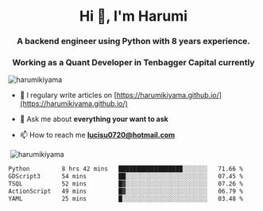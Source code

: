 <h1 align="center">Hi 👋, I'm Harumi</h1>
<h3 align="center">A backend engineer using <b>Python</b> with 8 years experience.</h3>
<h3 align="center">Working as a Quant Developer in <b>Tenbagger Capital</b> currently</h3>

<p align="left"> <img src="https://komarev.com/ghpvc/?username=harumikiyama" alt="harumikiyama" /> </p>


- 📝 I regulary write articles on [https://harumikiyama.github.io/](https://harumikiyama.github.io/)

- 💬 Ask me about **everything your want to ask**

- 📫 How to reach me **lucisu0720@hotmail.com**

<p>&nbsp;<img align="center" src="https://github-readme-stats.vercel.app/api?username=harumikiyama&show_icons=true" alt="harumikiyama" /></p>


<!--START_SECTION:waka-->

```txt
Python         8 hrs 42 mins   ██████████████████░░░░░░░   71.66 %
GDScript3      54 mins         ██░░░░░░░░░░░░░░░░░░░░░░░   07.45 %
TSQL           52 mins         █▓░░░░░░░░░░░░░░░░░░░░░░░   07.26 %
ActionScript   49 mins         █▓░░░░░░░░░░░░░░░░░░░░░░░   06.79 %
YAML           25 mins         █░░░░░░░░░░░░░░░░░░░░░░░░   03.48 %
```

<!--END_SECTION:waka-->
